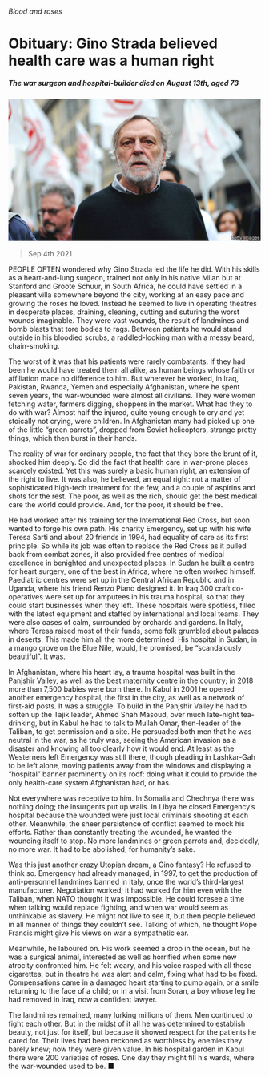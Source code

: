 ###### Blood and roses

# Obituary: Gino Strada believed health care was a human right 

##### The war surgeon and hospital-builder died on August 13th, aged 73 

![image](images/20210904_OBP001.jpg) 

> Sep 4th 2021 

PEOPLE OFTEN wondered why Gino Strada led the life he did. With his skills as a heart-and-lung surgeon, trained not only in his native Milan but at Stanford and Groote Schuur, in South Africa, he could have settled in a pleasant villa somewhere beyond the city, working at an easy pace and growing the roses he loved. Instead he seemed to live in operating theatres in desperate places, draining, cleaning, cutting and suturing the worst wounds imaginable. They were vast wounds, the result of landmines and bomb blasts that tore bodies to rags. Between patients he would stand outside in his bloodied scrubs, a raddled-looking man with a messy beard, chain-smoking.

The worst of it was that his patients were rarely combatants. If they had been he would have treated them all alike, as human beings whose faith or affiliation made no difference to him. But wherever he worked, in Iraq, Pakistan, Rwanda, Yemen and especially Afghanistan, where he spent seven years, the war-wounded were almost all civilians. They were women fetching water, farmers digging, shoppers in the market. What had they to do with war? Almost half the injured, quite young enough to cry and yet stoically not crying, were children. In Afghanistan many had picked up one of the little “green parrots”, dropped from Soviet helicopters, strange pretty things, which then burst in their hands.


The reality of war for ordinary people, the fact that they bore the brunt of it, shocked him deeply. So did the fact that health care in war-prone places scarcely existed. Yet this was surely a basic human right, an extension of the right to live. It was also, he believed, an equal right: not a matter of sophisticated high-tech treatment for the few, and a couple of aspirins and shots for the rest. The poor, as well as the rich, should get the best medical care the world could provide. And, for the poor, it should be free.

He had worked after his training for the International Red Cross, but soon wanted to forge his own path. His charity Emergency, set up with his wife Teresa Sarti and about 20 friends in 1994, had equality of care as its first principle. So while its job was often to replace the Red Cross as it pulled back from combat zones, it also provided free centres of medical excellence in benighted and unexpected places. In Sudan he built a centre for heart surgery, one of the best in Africa, where he often worked himself. Paediatric centres were set up in the Central African Republic and in Uganda, where his friend Renzo Piano designed it. In Iraq 300 craft co-operatives were set up for amputees in his trauma hospital, so that they could start businesses when they left. These hospitals were spotless, filled with the latest equipment and staffed by international and local teams. They were also oases of calm, surrounded by orchards and gardens. In Italy, where Teresa raised most of their funds, some folk grumbled about palaces in deserts. This made him all the more determined. His hospital in Sudan, in a mango grove on the Blue Nile, would, he promised, be “scandalously beautiful”. It was.

In Afghanistan, where his heart lay, a trauma hospital was built in the Panjshir Valley, as well as the best maternity centre in the country; in 2018 more than 7,500 babies were born there. In Kabul in 2001 he opened another emergency hospital, the first in the city, as well as a network of first-aid posts. It was a struggle. To build in the Panjshir Valley he had to soften up the Tajik leader, Ahmed Shah Masoud, over much late-night tea-drinking, but in Kabul he had to talk to Mullah Omar, then-leader of the Taliban, to get permission and a site. He persuaded both men that he was neutral in the war, as he truly was, seeing the American invasion as a disaster and knowing all too clearly how it would end. At least as the Westerners left Emergency was still there, though pleading in Lashkar-Gah to be left alone, moving patients away from the windows and displaying a “hospital” banner prominently on its roof: doing what it could to provide the only health-care system Afghanistan had, or has.

Not everywhere was receptive to him. In Somalia and Chechnya there was nothing doing; the insurgents put up walls. In Libya he closed Emergency’s hospital because the wounded were just local criminals shooting at each other. Meanwhile, the sheer persistence of conflict seemed to mock his efforts. Rather than constantly treating the wounded, he wanted the wounding itself to stop. No more landmines or green parrots and, decidedly, no more war. It had to be abolished, for humanity’s sake.

Was this just another crazy Utopian dream, a Gino fantasy? He refused to think so. Emergency had already managed, in 1997, to get the production of anti-personnel landmines banned in Italy, once the world’s third-largest manufacturer. Negotiation worked; it had worked for him even with the Taliban, when NATO thought it was impossible. He could foresee a time when talking would replace fighting, and when war would seem as unthinkable as slavery. He might not live to see it, but then people believed in all manner of things they couldn’t see. Talking of which, he thought Pope Francis might give his views on war a sympathetic ear.

Meanwhile, he laboured on. His work seemed a drop in the ocean, but he was a surgical animal, interested as well as horrified when some new atrocity confronted him. He felt weary, and his voice rasped with all those cigarettes, but in theatre he was alert and calm, fixing what had to be fixed. Compensations came in a damaged heart starting to pump again, or a smile returning to the face of a child; or in a visit from Soran, a boy whose leg he had removed in Iraq, now a confident lawyer.

The landmines remained, many lurking millions of them. Men continued to fight each other. But in the midst of it all he was determined to establish beauty, not just for itself, but because it showed respect for the patients he cared for. Their lives had been reckoned as worthless by enemies they barely knew; now they were given value. In his hospital garden in Kabul there were 200 varieties of roses. One day they might fill his wards, where the war-wounded used to be. ■

